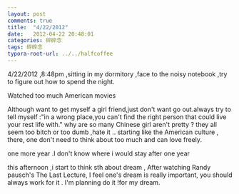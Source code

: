 ```yaml
---
layout: post
comments: true
title:  "4/22/2012"
date:   2012-04-22 20:48:01
categories: 碎碎念
tags: 碎碎念
typora-root-url: ../../halfcoffee
---
```




4/22/2012 ,8:48pm ,sitting in my dormitory  ,face to the noisy notebook ,try to figure out how to spend the night.

Watched too much American movies

Although want to get myself a girl friend,just don&#39;t want go out.always try to tell myself :&quot;in a wrong place,you can&#39;t find the right person that could live your rest life with.&quot; why are so many Chinese girl aren&#39;t pretty ? they all seem too bitch or too dumb ,hate it .. starting like the American culture , there, one don&#39;t need to think about too much and can love freely.

one more year .I don&#39;t know where i would stay after one year

this afternoon ,i start to think sth about dream , After watching Randy pausch&#39;s The Last Lecture, I feel one&#39;s dream is really important, you should always work for it . I&#39;m planning do it !for my dream.

